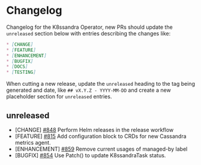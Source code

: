 # Changelog

Changelog for the K8ssandra Operator, new PRs should update the `unreleased` section below with entries describing the changes like:

```markdown
* [CHANGE]
* [FEATURE]
* [ENHANCEMENT]
* [BUGFIX]
* [DOCS]
* [TESTING]
```

When cutting a new release, update the `unreleased` heading to the tag being generated and date, like `## vX.Y.Z - YYYY-MM-DD` and create a new placeholder section for  `unreleased` entries.

## unreleased

* [CHANGE] [#848](https://github.com/k8ssandra/k8ssandra-operator/issues/848) Perform Helm releases in the release workflow
* [FEATURE] [#815](https://github.com/k8ssandra/k8ssandra-operator/issues/815) Add configuration block to CRDs for new Cassandra metrics agent.
* [ENHANCEMENT] [#859](https://github.com/k8ssandra/k8ssandra-operator/issues/859) Remove current usages of managed-by label
* [BUGFIX] [#854](https://github.com/k8ssandra/k8ssandra-operator/issues/854) Use Patch() to update K8ssandraTask status.
